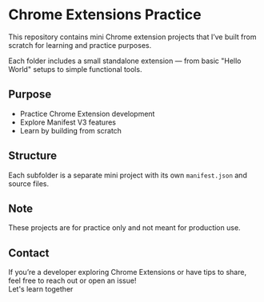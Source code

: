 # Chrome Extensions Practice

This repository contains mini Chrome extension projects that I’ve built from scratch for learning and practice purposes.

Each folder includes a small standalone extension — from basic "Hello World" setups to simple functional tools.

## Purpose

- Practice Chrome Extension development
- Explore Manifest V3 features
- Learn by building from scratch

## Structure

Each subfolder is a separate mini project with its own `manifest.json` and source files.

## Note

These projects are for practice only and not meant for production use.

## Contact

If you’re a developer exploring Chrome Extensions or have tips to share, feel free to reach out or open an issue!  
Let's learn together 
